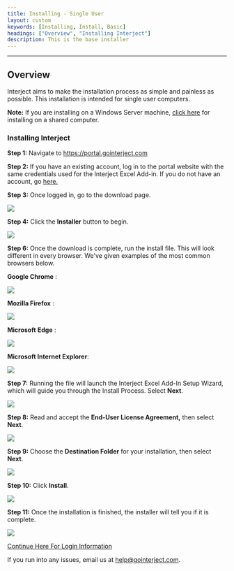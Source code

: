 ```yaml
---
title: Installing - Single User
layout: custom
keywords: [Installing, Install, Basic]
headings: ["Overview", "Installing Interject"]
description: This is the base installer
---
```

* * *

## Overview

Interject aims to make the installation process as simple and painless as possible. This installation is intended for single user computers.

**Note:** If you are installing on a Windows Server machine, [click here](/wAbout/SharedComputer.html) for installing on a shared computer.

### Installing Interject

**Step 1:** Navigate to <a target="blank" href="https://portal.gointerject.com/login.html">https://portal.gointerject.com</a>

**Step 2:** If you have an existing account, log in to the portal website with the same credentials used for the Interject Excel Add-in. If you do not have an account, go [here.](https://portal.gointerject.com/invite.html?mode=create)

**Step 3:** Once logged in, go to the download page.

![](/images/SingleUser/02.jpg)
<br>

**Step 4:** Click the **Installer** button to begin.

![](/images/SingleUser/03.png)
<br>

**Step 6:** Once the download is complete, run the install file. This will look different in every browser. We've given examples of the most common browsers below.

**Google Chrome** :

![](/images/SingleUser/04.png)
<br>

**Mozilla Firefox** :

![](/images/SingleUser/05.png)
<br>

**Microsoft** **Edge** :

![](/images/SingleUser/07.PNG)
<br>

**Microsoft Internet Explorer**:

![](/images/SingleUser/08.png)
<br>

**Step 7:** Running the file will launch the Interject Excel Add-In Setup Wizard, which will guide you through the Install Process. Select **Next**.

![](/images/SingleUser/09.png)
<br>

**Step 8:** Read and accept the **End-User License Agreement,** then select **Next**.

![](/images/SingleUser/10.png)
<br>

**Step 9:** Choose the **Destination Folder** for your installation, then select **Next**.

![](/images/SingleUser/11.png)
<br>

**Step 10:** Click **Install**.

![](/images/SingleUser/12.png)
<br>

**Step 11:** Once the installation is finished, the installer will tell you if it is complete.

![](/images/SingleUser/13.jpg)

[Continue Here For Login Information](/wAbout/Logging-In.html#before-using-interject-heres-how-to-login)

If you run into any issues, email us at [help@gointerject.com](mailto:help@gointerject.com).
